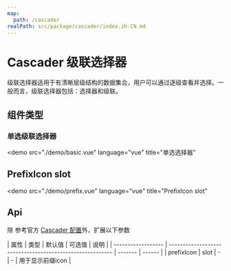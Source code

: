```yaml
---
map:
  path: /cascader
realPath: src/package/cascader/index.zh-CN.md
---
```


# Cascader 级联选择器

级联选择器适用于有清晰层级结构的数据集合，用户可以通过逐级查看并选择。一般而言，级联选择器包括：选择器和级联。

## 组件类型

### 单选级联选择器

<demo src="./demo/basic.vue"
  language="vue"
  title="单选选择器"
  >
</demo>

<!-- ## 组件大小

<demo src="./demo/size.vue"
  language="vue"
  title="组件大小"
  >
</demo>

## 标签选择器状态

<demo src="./demo/checkbox.vue"
  language="vue"
  title="标签选择器状态"
  >
</demo> -->

## PrefixIcon slot

<demo src="./demo/prefix.vue"
  language="vue"
  title="PrefixIcon slot"
  >
</demo>

## Api

除 参考官方 [Cascader 配置](https://2x.antdv.com/components/cascader-cn#API)外，扩展以下参数

| 属性               | 类型                                                      | 默认值  | 可选值 | 说明                     |
| ------------------ | --------------------------------------------------------- | ------- | ------ | 
| prefixIcon      | slot                                             | -  |  -      |  用于显示前缀icon |


<!-- ## 事件

事件与官方 [Select 事件](https://2x.antdv.com/components/select-cn#API) 相同

| 事件名称 | 说明                                 | 回调参数    |
| -------- | ------------------------------------ | ----------- |
| allowClear   | 点击清除按钮时触发 | function(e) | -->
